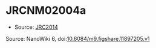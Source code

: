 <a name="material" />

# JRCNM02004a
<script type="application/ld+json">
  {
    "@context": "https://schema.org/",
    "@type": "ChemicalSubstance",
    "@id": "https://egonw.github.io/nanowiki/nanowiki385.html#material",
    "http://purl.org/dc/terms/conformsTo":
      {
        "@type": "CreativeWork",
        "@id": "https://bioschemas.org/profiles/ChemicalSubstance/0.4-RELEASE/"
      },
    "identfier": "385",
    "name": "JRCNM02004a",
    "url": "https://egonw.github.io/nanowiki/nanowiki385.html#material",
    "sameAs": "http://127.0.0.1/mediawiki/index.php/Special:URIResolver/JRCNM02004a"
  }
</script>


* Source: [JRC2014](JRC2014.md)


Source: NanoWiki 6, doi:[10.6084/m9.figshare.11897205.v1](https://doi.org/10.6084/m9.figshare.11897205.v1)
